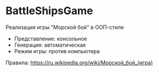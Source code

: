 # BattleShipsGame
Реализация игры "Морской бой" в ООП-стиле

- Представление: консольное
- Генерация: автоматическая
- Режим игры: против компьютера

Правила: https://ru.wikipedia.org/wiki/Морской_бой_(игра)
